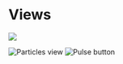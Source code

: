 # Views

[![](https://jitpack.io/v/OneXeor/ParticlesView.svg)](https://jitpack.io/#OneXeor/ParticlesView)


![Particles view](https://onexeor.dev/images/github/dev.onexeor.views.particles-view.gif) ![Pulse button](https://onexeor.dev/images/github/dev.onexeor.views.pulse-button.gif)
